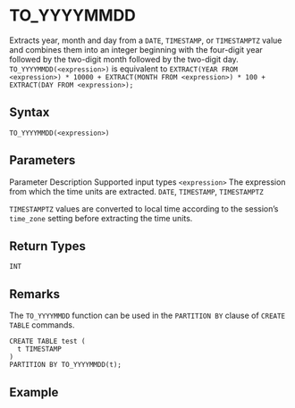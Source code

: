 # [](#to_yyyymmdd)TO\_YYYYMMDD

Extracts year, month and day from a `DATE`, `TIMESTAMP`, or `TIMESTAMPTZ` value and combines them into an integer beginning with the four-digit year followed by the two-digit month followed by the two-digit day. `TO_YYYYMMDD(<expression>)` is equivalent to `EXTRACT(YEAR FROM <expression>) * 10000 + EXTRACT(MONTH FROM <expression>) * 100 + EXTRACT(DAY FROM <expression>);`

## [](#syntax)Syntax

```
TO_YYYYMMDD(<expression>)
```

## [](#parameters)Parameters

Parameter Description Supported input types `<expression>` The expression from which the time units are extracted. `DATE`, `TIMESTAMP`, `TIMESTAMPTZ`

`TIMESTAMPTZ` values are converted to local time according to the session’s `time_zone` setting before extracting the time units.

## [](#return-types)Return Types

`INT`

## [](#remarks)Remarks

The `TO_YYYYMMDD` function can be used in the `PARTITION BY` clause of `CREATE TABLE` commands.

```
CREATE TABLE test (
  t TIMESTAMP
)
PARTITION BY TO_YYYYMMDD(t);
```

## [](#example)Example